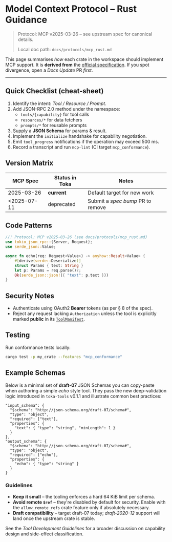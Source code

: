 # Model Context Protocol – Rust Guidance

> Protocol: MCP v2025-03-26 – see upstream spec for canonical details.
>
> Local doc path: `docs/protocols/mcp_rust.md`

This page summarises *how* each crate in the workspace should implement MCP
support.  It is **derived from** the [official specification][spec].  If you
spot divergence, open a *Docs Update* PR _first_.

[spec]: https://modelcontextprotocol.io/specification/2025-03-26

---

## Quick Checklist (cheat-sheet)

1. Identify the intent: *Tool / Resource / Prompt*.
2. Add JSON-RPC 2.0 method under the namespace:
   * `tools/{capability}` for tool calls
   * `resources/*`   for data fetchers
   * `prompts/*`     for reusable prompts
3. Supply a **JSON Schema** for params & result.
4. Implement the `initialize` handshake for capability negotiation.
5. Emit `tool_progress` notifications if the operation may exceed 500 ms.
6. Record a transcript and run `mcp-lint` (CI target `mcp_conformance`).

## Version Matrix

| MCP Spec | Status in Toka | Notes |
|----------|----------------|-------|
| 2025-03-26 | **current** | Default target for new work |
| <2025-07-11 | deprecated  | Submit a *spec bump* PR to remove |

## Code Patterns

```rust
//! Protocol: MCP v2025-03-26 (see docs/protocols/mcp_rust.md)
use tokio_json_rpc::{Server, Request};
use serde_json::Value;

async fn echo(req: Request<Value>) -> anyhow::Result<Value> {
    #[derive(serde::Deserialize)]
    struct Params { text: String }
    let p: Params = req.parse()?;
    Ok(serde_json::json!({ "text": p.text }))
}
```

## Security Notes

* Authenticate using OAuth2 **Bearer** tokens (as per § 8 of the spec).
* Reject any request lacking `Authorization` unless the tool is explicitly
  marked **public** in its [`ToolManifest`](../../crates/toka-tools/src/manifest.rs).

## Testing

Run conformance tests locally:

```bash
cargo test -p my_crate --features "mcp_conformance"
```

## Example Schemas

Below is a minimal set of **draft-07** JSON Schemas you can copy-paste when
authoring a simple *echo* style tool.  They pass the new deep-validation logic
introduced in `toka-tools` v0.1.1 and illustrate common best practices:

```jsonc
"input_schema": {
  "$schema": "http://json-schema.org/draft-07/schema#",
  "type": "object",
  "required": ["text"],
  "properties": {
    "text": { "type": "string", "minLength": 1 }
  }
},
"output_schema": {
  "$schema": "http://json-schema.org/draft-07/schema#",
  "type": "object",
  "required": ["echo"],
  "properties": {
    "echo": { "type": "string" }
  }
}
```

### Guidelines

* **Keep it small** – the tooling enforces a hard 64 KiB limit per schema.
* **Avoid remote `$ref`** – they're disabled by default for security.  Enable
  with the `allow_remote_refs` crate feature only if absolutely necessary.
* **Draft compatibility** – target draft-07 today; *draft-2020-12* support will
  land once the upstream crate is stable.

See the *Tool Development Guidelines* for a broader discussion on capability
design and side-effect classification. 